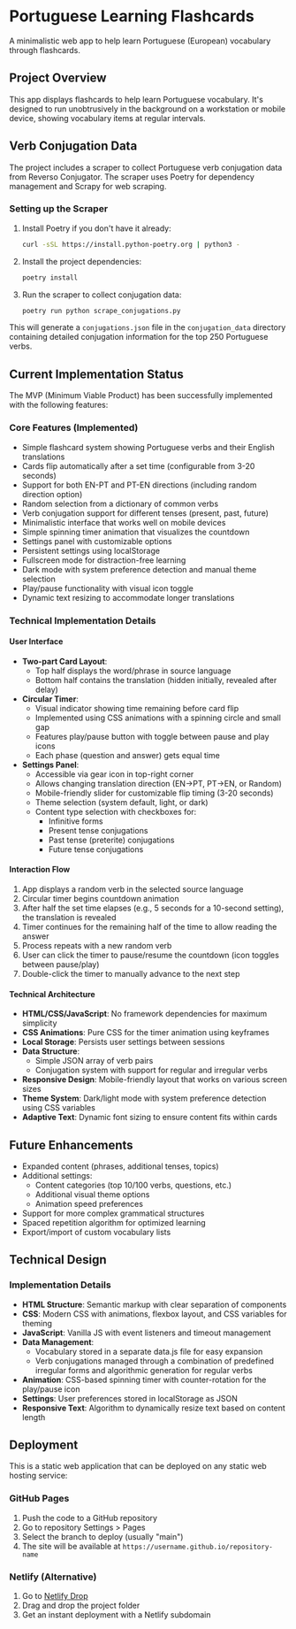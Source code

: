 # Portuguese Learning Flashcards

A minimalistic web app to help learn Portuguese (European) vocabulary through flashcards.

## Project Overview

This app displays flashcards to help learn Portuguese vocabulary. It's designed to run unobtrusively in the background on a workstation or mobile device, showing vocabulary items at regular intervals.

## Verb Conjugation Data

The project includes a scraper to collect Portuguese verb conjugation data from Reverso Conjugator. The scraper uses Poetry for dependency management and Scrapy for web scraping.

### Setting up the Scraper

1. Install Poetry if you don't have it already:
   ```bash
   curl -sSL https://install.python-poetry.org | python3 -
   ```

2. Install the project dependencies:
   ```bash
   poetry install
   ```

3. Run the scraper to collect conjugation data:
   ```bash
   poetry run python scrape_conjugations.py
   ```

This will generate a `conjugations.json` file in the `conjugation_data` directory containing detailed conjugation information for the top 250 Portuguese verbs.

## Current Implementation Status

The MVP (Minimum Viable Product) has been successfully implemented with the following features:

### Core Features (Implemented)
- Simple flashcard system showing Portuguese verbs and their English translations
- Cards flip automatically after a set time (configurable from 3-20 seconds)
- Support for both EN-PT and PT-EN directions (including random direction option)
- Random selection from a dictionary of common verbs
- Verb conjugation support for different tenses (present, past, future)
- Minimalistic interface that works well on mobile devices
- Simple spinning timer animation that visualizes the countdown
- Settings panel with customizable options
- Persistent settings using localStorage
- Fullscreen mode for distraction-free learning
- Dark mode with system preference detection and manual theme selection
- Play/pause functionality with visual icon toggle
- Dynamic text resizing to accommodate longer translations

### Technical Implementation Details

#### User Interface
- **Two-part Card Layout**: 
  - Top half displays the word/phrase in source language
  - Bottom half contains the translation (hidden initially, revealed after delay)
- **Circular Timer**: 
  - Visual indicator showing time remaining before card flip
  - Implemented using CSS animations with a spinning circle and small gap
  - Features play/pause button with toggle between pause and play icons
  - Each phase (question and answer) gets equal time
- **Settings Panel**: 
  - Accessible via gear icon in top-right corner
  - Allows changing translation direction (EN→PT, PT→EN, or Random)
  - Mobile-friendly slider for customizable flip timing (3-20 seconds)
  - Theme selection (system default, light, or dark)
  - Content type selection with checkboxes for:
    - Infinitive forms
    - Present tense conjugations
    - Past tense (preterite) conjugations
    - Future tense conjugations

#### Interaction Flow
1. App displays a random verb in the selected source language
2. Circular timer begins countdown animation
3. After half the set time elapses (e.g., 5 seconds for a 10-second setting), the translation is revealed
4. Timer continues for the remaining half of the time to allow reading the answer
5. Process repeats with a new random verb
6. User can click the timer to pause/resume the countdown (icon toggles between pause/play)
7. Double-click the timer to manually advance to the next step

#### Technical Architecture
- **HTML/CSS/JavaScript**: No framework dependencies for maximum simplicity
- **CSS Animations**: Pure CSS for the timer animation using keyframes
- **Local Storage**: Persists user settings between sessions
- **Data Structure**: 
  - Simple JSON array of verb pairs
  - Conjugation system with support for regular and irregular verbs
- **Responsive Design**: Mobile-friendly layout that works on various screen sizes
- **Theme System**: Dark/light mode with system preference detection using CSS variables
- **Adaptive Text**: Dynamic font sizing to ensure content fits within cards

## Future Enhancements
- Expanded content (phrases, additional tenses, topics)
- Additional settings:
  - Content categories (top 10/100 verbs, questions, etc.)
  - Additional visual theme options
  - Animation speed preferences
- Support for more complex grammatical structures
- Spaced repetition algorithm for optimized learning
- Export/import of custom vocabulary lists

## Technical Design

### Implementation Details
- **HTML Structure**: Semantic markup with clear separation of components
- **CSS**: Modern CSS with animations, flexbox layout, and CSS variables for theming
- **JavaScript**: Vanilla JS with event listeners and timeout management
- **Data Management**: 
  - Vocabulary stored in a separate data.js file for easy expansion
  - Verb conjugations managed through a combination of predefined irregular forms and algorithmic generation for regular verbs
- **Animation**: CSS-based spinning timer with counter-rotation for the play/pause icon
- **Settings**: User preferences stored in localStorage as JSON
- **Responsive Text**: Algorithm to dynamically resize text based on content length

## Deployment

This is a static web application that can be deployed on any static web hosting service:

### GitHub Pages
1. Push the code to a GitHub repository
2. Go to repository Settings > Pages
3. Select the branch to deploy (usually "main")
4. The site will be available at `https://username.github.io/repository-name`

### Netlify (Alternative)
1. Go to [Netlify Drop](https://app.netlify.com/drop)
2. Drag and drop the project folder
3. Get an instant deployment with a Netlify subdomain

